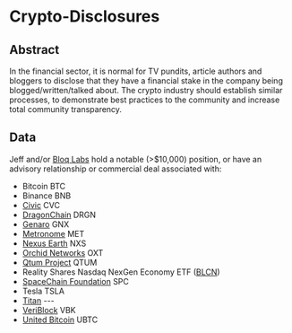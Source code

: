 # Crypto-Disclosures

## Abstract

In the financial sector, it is normal for TV pundits, article authors
and bloggers to disclose that they have a financial stake in the
company being blogged/written/talked about.  The crypto industry
should establish similar processes, to demonstrate best practices to
the community and increase total community transparency.

## Data

Jeff and/or [Bloq Labs](https://bloq.com/bloq-labs.html) hold a notable
(>$10,000) position, or have an advisory relationship or commercial
deal associated with:

* Bitcoin BTC
* Binance BNB
* [Civic](https://tokensale.civic.com) CVC
* [DragonChain](https://dragonchain.com) DRGN
* [Genaro](https://genaro.network/en) GNX
* [Metronome](https://metronome.io) MET
* [Nexus Earth](https://nexusearth.com) NXS
* [Orchid Networks](https://www.orchid.com/) OXT
* [Qtum Project](https://qtum.org/en/) QTUM
* Reality Shares Nasdaq NexGen Economy ETF ([BLCN](https://finance.yahoo.com/quote/BLCN?p=BLCN))
* [SpaceChain Foundation](https://spacechain.com) SPC
* Tesla TSLA
* [Titan](https://www.titan.io/) ---
* [VeriBlock](https://www.veriblock.org) VBK
* [United Bitcoin](https://ub.com) UBTC

